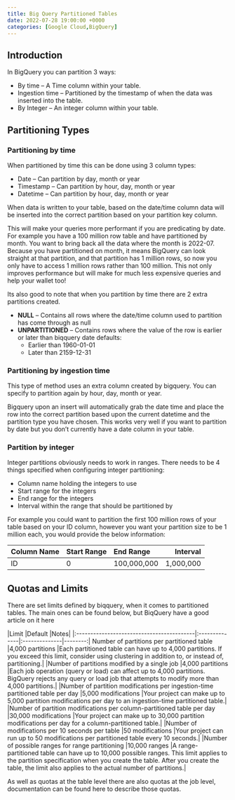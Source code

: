 ```yaml
---
title: Big Query Partitioned Tables
date: 2022-07-28 19:00:00 +0000
categories: [Google Cloud,BigQuery]
---
```

## Introduction
In BigQuery you can partition 3 ways:

- By time – A Time column within your table.
- Ingestion time – Partitioned by the timestamp of when the data was inserted into the table.
- By Integer – An integer column within your table.

## Partitioning Types
### Partitioning by time
When partitioned by time this can be done using 3 column types:

- Date – Can partition by day, month or year
- Timestamp – Can partition by hour, day, month or year
- Datetime – Can partition by hour, day, month or year

When data is written to your table, based on the date/time column data will be inserted into the correct partition based on your partition key column.

This will make your queries more performant if you are predicating by date. For example you have a 100 million row table and have partitioned by month. You want to bring back all the data where the month is 2022-07. Because you have partitioned on month, it means BigQuery can look straight at that partition, and that partition has 1 million rows, so now you only have to access 1 million rows rather than 100 million. This not only improves performance but will make for much less expensive queries and help your wallet too!

Its also good to note that when you partition by time there are 2 extra partitions created.

- __NULL__ – Contains all rows where the date/time column used to partition has come through as null
- __UNPARTITIONED__ – Contains rows where the value of the row is earlier or later than biqquery date defaults:
  + Earlier than 1960-01-01
  + Later than 2159-12-31

### Partitioning by ingestion time
This type of method uses an extra column created by bigquery. You can specify to partition again by hour, day, month or year.

Bigquery upon an insert will automatically grab the date time and place the row into the correct partition based upon the current datetime and the partition type you have chosen. This works very well if you want to partition by date but you don’t currently have a date column in your table.

### Partition by integer
Integer partitions obviously needs to work in ranges. There needs to be 4 things specified when configuring integer partitioning:

- Column name holding the integers to use
- Start range for the integers
- End range for the integers
- Interval within the range that should be partitioned by

For example you could want to partition the first 100 million rows of your table based on your ID column, however you want your partition size to be 1 million each, you would provide the below information:


| Column Name	|Start Range	|End Range	    |Interval |
|:--------------|:--------------|:--------------|--------:|
| ID	        |0	            |100,000,000	|1,000,000|

## Quotas and Limits
There are set limits defined by biqquery, when it comes to partitioned tables. The main ones can be found below, but BiqQuery have a good article on it here

|Limit	                                    |Default	 |Notes|
|:------------------------------------------|:--------------|:--------------|--------:|
Number of partitions per partitioned table	|4,000 partitions	|Each partitioned table can have up to 4,000 partitions. If you exceed this limit, consider using clustering in addition to, or instead of, partitioning.|
|Number of partitions modified by a single job	|4,000 partitions	|Each job operation (query or load) can affect up to 4,000 partitions. BigQuery rejects any query or load job that attempts to modify more than 4,000 partitions.|
|Number of partition modifications per ingestion-time partitioned table per day	|5,000 modifications	|Your project can make up to 5,000 partition modifications per day to an ingestion-time partitioned table.|
|Number of partition modifications per column-partitioned table per day	|30,000 modifications	|Your project can make up to 30,000 partition modifications per day for a column-partitioned table.|
|Number of modifications per 10 seconds per table	|50 modifications	|Your project can run up to 50 modifications per partitioned table every 10 seconds.|
|Number of possible ranges for range partitioning	|10,000 ranges	|A range-partitioned table can have up to 10,000 possible ranges. This limit applies to the partition specification when you create the table. After you create the table, the limit also applies to the actual number of partitions.|

As well as quotas at the table level there are also quotas at the job level, documentation can be found here to describe those quotas.